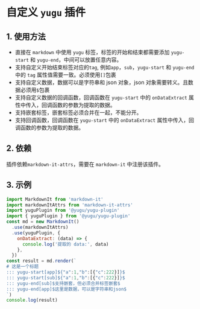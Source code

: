 # 自定义 `yugu` 插件

## 1. 使用方法

- 直接在 `markdown` 中使用 `yugu` 标签，标签的开始和结束都需要添加 `yugu-start` 和 `yugu-end`，中间可以放置任意内容。
- 支持自定义开始结束标签对应的`tag`, 例如`app`，`sub`，`yugu-start` 和 `yugu-end` 中的 `tag` 属性值需要一致。必须使用`[]`包裹
- 支持自定义数据，数据可以是字符串和 json 对象，json 对象需要转义。且数据必须用`$`包裹
- 支持自定义数据的回调函数，回调函数在 `yugu-start` 中的 `onDataExtract` 属性中传入，回调函数的参数为提取的数据。
- 支持嵌套标签，嵌套标签必须合并在一起，不能分开。
- 支持回调函数，回调函数在 `yugu-start` 中的 `onDataExtract` 属性中传入，回调函数的参数为提取的数据。

## 2. 依赖

插件依赖`markdown-it-attrs`，需要在 `markdown-it` 中注册该插件。

## 3. 示例

```js
import MarkdownIt from 'markdown-it'
import markdownItAttrs from 'markdown-it-attrs'
import yuguPlugin from '@yugu/yugu-plugin'
import { yuguPlugin } from '@yugu/yugu-plugin'
const md = new MarkdownIt()
  .use(markdownItAttrs)
  .use(yuguPlugin, {
    onDataExtract: (data) => {
      console.log('提取的 data:', data)
    },
  })
const result = md.render(`
# 这是一个标题
::: yugu-start[app]${"a":1,"b":[{"c":222}]}$
::: yugu-start[sub]${"a":1,"b":[{"c":222}]}$
::: yugu-end[sub]$支持嵌套，但必须合并标签嵌套$
::: yugu-end[app]$这里是数据，可以是字符串和json$
`)
console.log(result)

```
